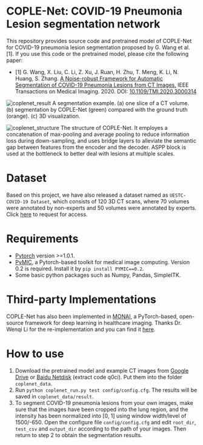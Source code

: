 # COPLE-Net: COVID-19 Pneumonia Lesion segmentation network
This repository provides source code and pretrained model of COPLE-Net for COVID-19 pneumonia lesion segmentation proposed by G. Wang et al.[1]. If you use this code or the pretrained model, please cite the following paper:

* [1] G. Wang, X. Liu, C. Li, Z. Xu, J. Ruan, H. Zhu, T. Meng, K. Li, N. Huang, S. Zhang. 
[A Noise-robust Framework for Automatic Segmentation of COVID-19 Pneumonia Lesions from CT Images.][tmi2020] IEEE Transactions on Medical Imaging. 2020. DOI: [10.1109/TMI.2020.3000314][tmi2020]

![coplenet_result](./pictures/coplenet_result.png)
A segmentation example. (a) one slice of a CT volume. (b) segmentation by COPLE-Net (green) compared with the ground truth (orange). (c) 3D visualization.

![coplenet_structure](./pictures/coplenet_structure.png)
The structure of COPLE-Net. It employes a concatenation of max-pooling and average pooling to reduce information loss during down-sampling, and uses bridge layers to alleviate the semantic gap between features from the encoder and the decoder. ASPP block is used at the bottleneck to better deal with lesions at multiple scales.

# Dataset
Based on this project, we have also released a dataset named as `UESTC-COVID-19 Dataset`, which consists of 120 3D CT scans, where 70 volumes were annotated by non-experts and 50 volumes were annotated by experts. Click [here][data_link] to request for access. 

# Requirements
* [Pytorch][torch_link] version >=1.0.1.
* [PyMIC][pymic_link], a Pytorch-based toolkit for medical image computing. Version 0.2 is required. Install it by `pip install PYMIC==0.2`.
* Some basic python packages such as Numpy, Pandas, SimpleITK.

[data_link]:http://faculty.uestc.edu.cn/HiLab/en/article/379152/list/index.htm
[tmi2020]:https://ieeexplore.ieee.org/document/9109297
[torch_link]:https://pytorch.org
[pymic_link]:https://github.com/HiLab-git/PyMIC

# Third-party Implementations
COPLE-Net has also been implemented in [MONAI][monai_link], a PyTorch-based, open-source framework for deep learning in healthcare imaging. Thanks Dr. Wenqi Li for the re-implementation and you can find it [here][monai_cople].

[monai_link]:https://github.com/Project-MONAI/MONAI
[monai_cople]:https://monai.io/research/coplenet-pneumonia-lesion-segmentation

# How to use
1. Download the pretrained model and example CT images from [Google Drive][google_link] or [Baidu Netdisk][baidu_link] (extract code q0ci). Put them into the folder `coplenet_data`.
2. Run `python coplenet_run.py test config/config.cfg`. The results will be saved in `coplenet_data/result`.
3. To segment COVID-19 pneumonia lesions from your own images, make sure that the images have been cropped into the lung region, and the intensity has been normalized into [0, 1] using window width/level of 1500/-650. Open the configure file `config/config.cfg` and edit `root_dir`, `test_csv` and `output_dir` according to the path of your images. Then return to step 2 to obtain the segmentation results.

[google_link]:https://drive.google.com/drive/folders/1K1jbrxWWhG_L7dh6yMyB4DtklBr-bhxH?usp=sharing
[baidu_link]:https://pan.baidu.com/s/1TSTSkORYNWsX94PxiQUfjw 


